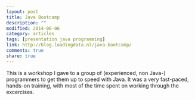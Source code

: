 ```yaml
---
layout: post
title: Java Bootcamp
description: ""
modified: 2014-06-06
category: articles
tags: [presentation java programming]
link: http://blog.loadingdata.nl/java-bootcamp/
comments: true
share: true
---
```

This is a workshop I gave to a group of (experienced, non Java-) programmers to get them up to speed with Java. It was a very fast-paced, hands-on
training, with most of the time spent on working through the excercises.
